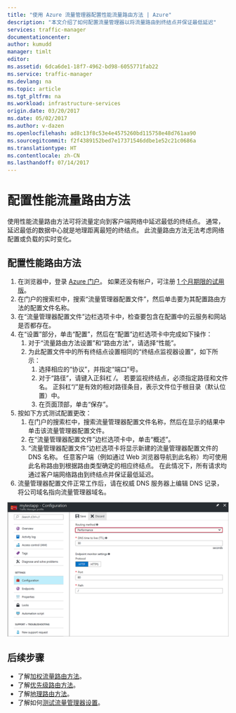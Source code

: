 ```yaml
---
title: "使用 Azure 流量管理器配置性能流量路由方法 | Azure"
description: "本文介绍了如何配置流量管理器以将流量路由到终结点并保证最低延迟"
services: traffic-manager
documentationcenter: 
author: kumudd
manager: timlt
editor: 
ms.assetid: 6dca6de1-18f7-4962-bd98-6055771fab22
ms.service: traffic-manager
ms.devlang: na
ms.topic: article
ms.tgt_pltfrm: na
ms.workload: infrastructure-services
origin.date: 03/20/2017
ms.date: 05/02/2017
ms.author: v-dazen
ms.openlocfilehash: ad8c13f8c53e4e4575260bd115758e48d761aa90
ms.sourcegitcommit: f2f4389152bed7e17371546ddbe1e52c21c0686a
ms.translationtype: HT
ms.contentlocale: zh-CN
ms.lasthandoff: 07/14/2017
---
```

# <a name="configure-the-performance-traffic-routing-method"></a>配置性能流量路由方法

使用性能流量路由方法可将流量定向到客户端网络中延迟最低的终结点。 通常，延迟最低的数据中心就是地理距离最短的终结点。 此流量路由方法无法考虑网络配置或负载的实时变化。

##  <a name="to-configure-performance-routing-method"></a>配置性能路由方法

1. 在浏览器中，登录 [Azure 门户](http://portal.azure.cn)。 如果还没有帐户，可注册 [1 个月期限的试用版](https://www.azure.cn/pricing/1rmb-trial/)。 
2. 在门户的搜索栏中，搜索“流量管理器配置文件”，然后单击要为其配置路由方法的配置文件名称。
3. 在“流量管理器配置文件”边栏选项卡中，检查要包含在配置中的云服务和网站是否都存在。
4. 在“设置”部分，单击“配置”，然后在“配置”边栏选项卡中完成如下操作：
    1. 对于“流量路由方法设置”和“路由方法”，请选择“性能”。
    2. 为此配置文件中的所有终结点设置相同的“终结点监视器设置”，如下所示：
        1. 选择相应的“协议”，并指定“端口”号。 
        2. 对于“路径”，请键入正斜杠 */*。 若要监视终结点，必须指定路径和文件名。 正斜杠“/”是有效的相对路径条目，表示文件位于根目录（默认位置）中。
        3. 在页面顶部，单击“保存”。
5.  按如下方式测试配置更改：
    1.  在门户的搜索栏中，搜索流量管理器配置文件名称，然后在显示的结果中单击该流量管理器配置文件。
    2.  在“流量管理器配置文件”边栏选项卡中，单击“概述”。
    3.  “流量管理器配置文件”边栏选项卡将显示新建的流量管理器配置文件的 DNS 名称。 任意客户端（例如通过 Web 浏览器导航到此名称）均可使用此名称路由到根据路由类型确定的相应终结点。 在此情况下，所有请求均通过客户端网络路由到终结点并保证最低延迟。
6. 流量管理器配置文件正常工作后，请在权威 DNS 服务器上编辑 DNS 记录，将公司域名指向流量管理器域名。

![使用流量管理器配置性能流量路由方法][1]

## <a name="next-steps"></a>后续步骤

- 了解[加权流量路由方法](traffic-manager-configure-weighted-routing-method.md)。
- 了解[优先级路由方法](traffic-manager-configure-priority-routing-method.md)。
- 了解[地理路由方法](traffic-manager-configure-geographic-routing-method.md)。
- 了解如何[测试流量管理器设置](traffic-manager-testing-settings.md)。

<!--Image references-->
[1]: ./media/traffic-manager-performance-routing-method/traffic-manager-performance-routing-method.png

